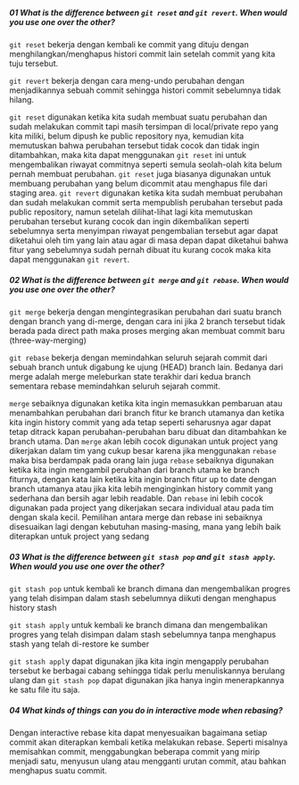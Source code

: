 ##### 01 What is the difference between `git reset` and `git revert`. When would you use one over the other?
`git reset` bekerja dengan kembali ke commit yang dituju dengan menghilangkan/menghapus histori commit lain setelah commit yang kita tuju tersebut.

`git revert` bekerja dengan cara meng-undo perubahan dengan menjadikannya sebuah commit sehingga histori commit sebelumnya tidak hilang.

`git reset` digunakan ketika kita sudah membuat suatu perubahan dan sudah melakukan commit tapi masih tersimpan di local/private repo yang kita miliki, belum dipush ke public repository nya, kemudian kita memutuskan bahwa perubahan tersebut tidak cocok dan tidak ingin ditambahkan, maka kita dapat menggunakan `git reset` ini untuk mengembalikan riwayat commitnya seperti semula seolah-olah kita belum pernah membuat perubahan. `git reset` juga biasanya digunakan untuk membuang perubahan yang belum dicommit atau menghapus file dari staging area.
`git revert` digunakan ketika kita sudah membuat perubahan dan sudah melakukan commit serta mempublish perubahan tersebut pada public repository, namun setelah dilihat-lihat lagi kita memutuskan perubahan tersebut kurang cocok dan ingin dikembalikan seperti sebelumnya serta menyimpan riwayat pengembalian tersebut agar dapat diketahui oleh tim yang lain atau agar di masa depan dapat diketahui bahwa fitur yang sebelumnya sudah pernah dibuat itu kurang cocok maka kita dapat menggunakan `git revert`.


##### 02 What is the difference between `git merge` and `git rebase`. When would you use one over the other?
`git merge` bekerja dengan mengintegrasikan perubahan dari suatu branch dengan branch yang di-merge, dengan cara ini jika 2 branch tersebut tidak berada pada direct path maka proses merging akan membuat commit baru (three-way-merging)

`git rebase` bekerja dengan memindahkan seluruh sejarah commit dari sebuah branch untuk digabung ke ujung (HEAD) branch lain. Bedanya dari merge adalah merge meleburkan state terakhir dari kedua branch sementara rebase memindahkan seluruh sejarah commit.

`merge` sebaiknya digunakan ketika kita ingin memasukkan pembaruan atau menambahkan perubahan dari branch fitur ke branch utamanya dan ketika kita ingin history commit yang ada tetap seperti seharusnya agar dapat tetap ditrack kapan perubahan-perubahan baru dibuat dan ditambahkan ke branch utama. Dan `merge` akan lebih cocok digunakan untuk project yang dikerjakan dalam tim yang cukup besar karena jika menggunakan `rebase` maka bisa berdampak pada orang lain juga
`rebase` sebaiknya digunakan ketika kita ingin mengambil perubahan dari branch utama ke branch fiturnya, dengan kata lain ketika kita ingin branch fitur up to date dengan branch utamanya atau jika kita lebih menginginkan history commit yang sederhana dan bersih agar lebih readable. Dan `rebase` ini lebih cocok digunakan pada project yang dikerjakan secara individual atau pada tim dengan skala kecil.
Pemilihan antara merge dan rebase ini sebaiknya disesuaikan lagi dengan kebutuhan masing-masing, mana yang lebih baik diterapkan untuk project yang sedang 

##### 03 What is the difference between `git stash pop` and `git stash apply`. When would you use one over the other?
`git stash pop` untuk kembali ke branch dimana dan mengembalikan progres yang telah disimpan dalam stash sebelumnya diikuti dengan menghapus history stash

`git stash apply` untuk kembali ke branch dimana dan mengembalikan progres yang telah disimpan dalam stash sebelumnya tanpa menghapus stash yang telah di-restore ke sumber

`git stash appl`y dapat digunakan jika kita ingin mengapply perubahan tersebut ke berbagai cabang sehingga tidak perlu menuliskannya berulang ulang dan `git stash pop` dapat digunakan jika hanya ingin menerapkannya ke satu file itu saja.



##### 04 What kinds of things can you do in interactive mode when rebasing?
Dengan interactive rebase kita dapat menyesuaikan bagaimana setiap commit akan diterapkan kembali ketika melakukan rebase. Seperti misalnya memisahkan commit, menggabungkan beberapa commit yang mirip menjadi satu, menyusun ulang atau mengganti urutan commit, atau bahkan menghapus suatu commit.
